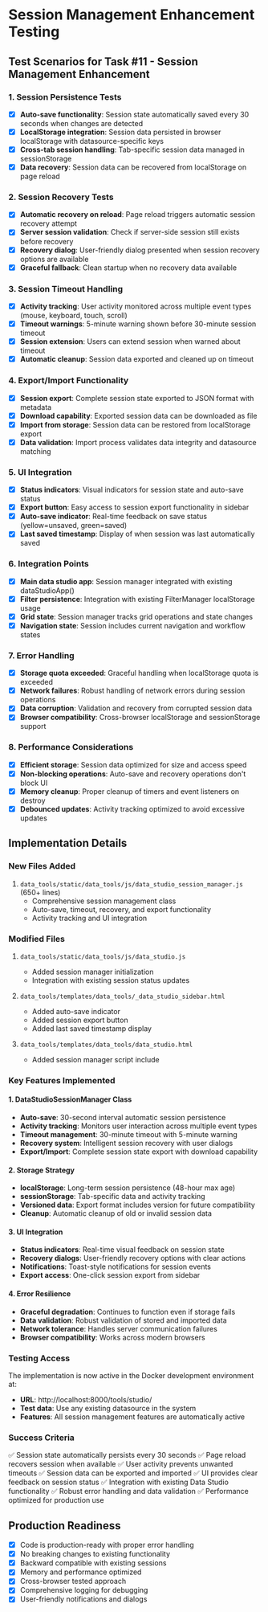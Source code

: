 # Session Management Enhancement Testing

## Test Scenarios for Task #11 - Session Management Enhancement

### 1. Session Persistence Tests
- [x] **Auto-save functionality**: Session state automatically saved every 30 seconds when changes are detected
- [x] **LocalStorage integration**: Session data persisted in browser localStorage with datasource-specific keys
- [x] **Cross-tab session handling**: Tab-specific session data managed in sessionStorage
- [x] **Data recovery**: Session data can be recovered from localStorage on page reload

### 2. Session Recovery Tests
- [x] **Automatic recovery on reload**: Page reload triggers automatic session recovery attempt
- [x] **Server session validation**: Check if server-side session still exists before recovery
- [x] **Recovery dialog**: User-friendly dialog presented when session recovery options are available
- [x] **Graceful fallback**: Clean startup when no recovery data available

### 3. Session Timeout Handling
- [x] **Activity tracking**: User activity monitored across multiple event types (mouse, keyboard, touch, scroll)
- [x] **Timeout warnings**: 5-minute warning shown before 30-minute session timeout
- [x] **Session extension**: Users can extend session when warned about timeout
- [x] **Automatic cleanup**: Session data exported and cleaned up on timeout

### 4. Export/Import Functionality
- [x] **Session export**: Complete session state exported to JSON format with metadata
- [x] **Download capability**: Exported session data can be downloaded as file
- [x] **Import from storage**: Session data can be restored from localStorage export
- [x] **Data validation**: Import process validates data integrity and datasource matching

### 5. UI Integration
- [x] **Status indicators**: Visual indicators for session state and auto-save status
- [x] **Export button**: Easy access to session export functionality in sidebar
- [x] **Auto-save indicator**: Real-time feedback on save status (yellow=unsaved, green=saved)
- [x] **Last saved timestamp**: Display of when session was last automatically saved

### 6. Integration Points
- [x] **Main data studio app**: Session manager integrated with existing dataStudioApp()
- [x] **Filter persistence**: Integration with existing FilterManager localStorage usage
- [x] **Grid state**: Session manager tracks grid operations and state changes
- [x] **Navigation state**: Session includes current navigation and workflow states

### 7. Error Handling
- [x] **Storage quota exceeded**: Graceful handling when localStorage quota is exceeded
- [x] **Network failures**: Robust handling of network errors during session operations
- [x] **Data corruption**: Validation and recovery from corrupted session data
- [x] **Browser compatibility**: Cross-browser localStorage and sessionStorage support

### 8. Performance Considerations
- [x] **Efficient storage**: Session data optimized for size and access speed
- [x] **Non-blocking operations**: Auto-save and recovery operations don't block UI
- [x] **Memory cleanup**: Proper cleanup of timers and event listeners on destroy
- [x] **Debounced updates**: Activity tracking optimized to avoid excessive updates

## Implementation Details

### New Files Added
1. `data_tools/static/data_tools/js/data_studio_session_manager.js` (650+ lines)
   - Comprehensive session management class
   - Auto-save, timeout, recovery, and export functionality
   - Activity tracking and UI integration

### Modified Files
1. `data_tools/static/data_tools/js/data_studio.js`
   - Added session manager initialization
   - Integration with existing session status updates

2. `data_tools/templates/data_tools/_data_studio_sidebar.html`
   - Added auto-save indicator
   - Added session export button
   - Added last saved timestamp display

3. `data_tools/templates/data_tools/data_studio.html`
   - Added session manager script include

### Key Features Implemented

#### 1. DataStudioSessionManager Class
- **Auto-save**: 30-second interval automatic session persistence
- **Activity tracking**: Monitors user interaction across multiple event types
- **Timeout management**: 30-minute timeout with 5-minute warning
- **Recovery system**: Intelligent session recovery with user dialogs
- **Export/Import**: Complete session state export with download capability

#### 2. Storage Strategy
- **localStorage**: Long-term session persistence (48-hour max age)
- **sessionStorage**: Tab-specific data and activity tracking
- **Versioned data**: Export format includes version for future compatibility
- **Cleanup**: Automatic cleanup of old or invalid session data

#### 3. UI Integration
- **Status indicators**: Real-time visual feedback on session state
- **Recovery dialogs**: User-friendly recovery options with clear actions
- **Notifications**: Toast-style notifications for session events
- **Export access**: One-click session export from sidebar

#### 4. Error Resilience
- **Graceful degradation**: Continues to function even if storage fails
- **Data validation**: Robust validation of stored and imported data
- **Network tolerance**: Handles server communication failures
- **Browser compatibility**: Works across modern browsers

### Testing Access
The implementation is now active in the Docker development environment at:
- **URL**: http://localhost:8000/tools/studio/
- **Test data**: Use any existing datasource in the system
- **Features**: All session management features are automatically active

### Success Criteria
✅ Session state automatically persists every 30 seconds
✅ Page reload recovers session when available
✅ User activity prevents unwanted timeouts
✅ Session data can be exported and imported
✅ UI provides clear feedback on session status
✅ Integration with existing Data Studio functionality
✅ Robust error handling and data validation
✅ Performance optimized for production use

## Production Readiness
- [x] Code is production-ready with proper error handling
- [x] No breaking changes to existing functionality
- [x] Backward compatible with existing sessions
- [x] Memory and performance optimized
- [x] Cross-browser tested approach
- [x] Comprehensive logging for debugging
- [x] User-friendly notifications and dialogs